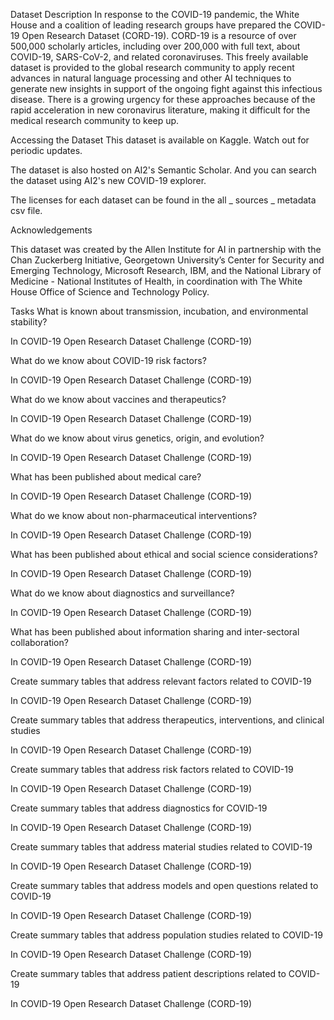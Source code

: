 Dataset Description
In response to the COVID-19 pandemic, the White House and a coalition of leading research groups have prepared the COVID-19 Open Research Dataset (CORD-19). CORD-19 is a resource of over 500,000 scholarly articles, including over 200,000 with full text, about COVID-19, SARS-CoV-2, and related coronaviruses. This freely available dataset is provided to the global research community to apply recent advances in natural language processing and other AI techniques to generate new insights in support of the ongoing fight against this infectious disease. There is a growing urgency for these approaches because of the rapid acceleration in new coronavirus literature, making it difficult for the medical research community to keep up.

Accessing the Dataset
This dataset is available on Kaggle. Watch out for periodic updates.

The dataset is also hosted on AI2's Semantic Scholar. And you can search the dataset using AI2's new COVID-19 explorer.

The licenses for each dataset can be found in the all _ sources _ metadata csv file.

Acknowledgements


This dataset was created by the Allen Institute for AI in partnership with the Chan Zuckerberg Initiative, Georgetown University’s Center for Security and Emerging Technology, Microsoft Research, IBM, and the National Library of Medicine - National Institutes of Health, in coordination with The White House Office of Science and Technology Policy.




Tasks
What is known about transmission, incubation, and environmental stability?

In COVID-19 Open Research Dataset Challenge (CORD-19)

What do we know about COVID-19 risk factors?

In COVID-19 Open Research Dataset Challenge (CORD-19)

What do we know about vaccines and therapeutics?

In COVID-19 Open Research Dataset Challenge (CORD-19)

What do we know about virus genetics, origin, and evolution?

In COVID-19 Open Research Dataset Challenge (CORD-19)

What has been published about medical care?

In COVID-19 Open Research Dataset Challenge (CORD-19)

What do we know about non-pharmaceutical interventions?

In COVID-19 Open Research Dataset Challenge (CORD-19)

What has been published about ethical and social science considerations?

In COVID-19 Open Research Dataset Challenge (CORD-19)

What do we know about diagnostics and surveillance?

In COVID-19 Open Research Dataset Challenge (CORD-19)

What has been published about information sharing and inter-sectoral collaboration?

In COVID-19 Open Research Dataset Challenge (CORD-19)

Create summary tables that address relevant factors related to COVID-19

In COVID-19 Open Research Dataset Challenge (CORD-19)

Create summary tables that address therapeutics, interventions, and clinical studies

In COVID-19 Open Research Dataset Challenge (CORD-19)

Create summary tables that address risk factors related to COVID-19

In COVID-19 Open Research Dataset Challenge (CORD-19)

Create summary tables that address diagnostics for COVID-19

In COVID-19 Open Research Dataset Challenge (CORD-19)

Create summary tables that address material studies related to COVID-19

In COVID-19 Open Research Dataset Challenge (CORD-19)

Create summary tables that address models and open questions related to COVID-19

In COVID-19 Open Research Dataset Challenge (CORD-19)

Create summary tables that address population studies related to COVID-19

In COVID-19 Open Research Dataset Challenge (CORD-19)

Create summary tables that address patient descriptions related to COVID-19

In COVID-19 Open Research Dataset Challenge (CORD-19)

